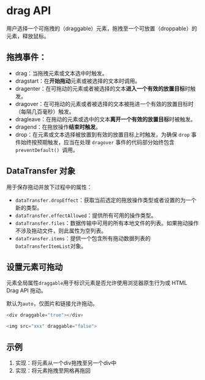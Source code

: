 # drag API
用户选择一个可拖拽的（draggable）元素，拖拽至一个可放置（droppable）的元素，释放鼠标。

## 拖拽事件：
- drag：当拖拽元素或文本选中时触发。
- dragstart：在**开始拖动**元素或被选择的文本时调用。
- dragenter：在可拖动的元素或者被选择的文本**进入一个有效的放置目标**时触发。
- dragover：在可拖动的元素或者被选择的文本被拖进一个有效的放置目标时（每隔几百毫秒）触发。
- dragleave：在拖动的元素或选中的文本**离开一个有效的放置目标**时被触发。
- dragend：在拖放操作**结束时触发**。
- drop：在元素或文本选择被放置到有效的放置目标上时触发，为确保 `drop` 事件始终按预期触发，应当在处理 `dragover` 事件的代码部分始终包含 `preventDefault() `调用。

## DataTransfer 对象
用于保存拖动并放下过程中的属性：
- `dataTransfer.dropEffect`：获取当前选定的拖放操作类型或者设置的为一个新的类型。
- `dataTransfer.effectAllowed`：提供所有可用的操作类型。
- `dataTransfer.files`：数据传输中可用的所有本地文件的列表。如果拖动操作不涉及拖动文件，则此属性为空列表。
- `dataTransfer.items`：提供一个包含所有拖动数据列表的`DataTransferItemList`对象。

## 设置元素可拖动
元素全局属性`draggable`用于标识元素是否允许使用浏览器原生行为或 HTML Drag API 拖动。

默认为`auto`，仅图片和链接允许拖动。
```javascript
<div draggable="true"></div>

<img src="xxx" draggable="false">
```

## 示例
1. 实现：将元素从一个div拖拽至另一个div中
2. 实现：将元素拖拽至网格再拖回
